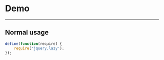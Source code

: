 # Demo

---

## Normal usage

````javascript
define(function(require) {
	require('jquery.lazy');
});
````
